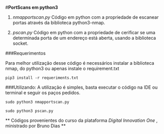 #**PortScans em python3**
1. *nmapportscan.py*
Código em python com a propriedade de escanear portas através da biblioteca python3-nmap.

2. *pscan.py*
Código em python com a propriedade de cerificar se uma determinada porta de um endereço está aberta, usando a biblioteca socket.

###Requerimentos

Para melhor utilização desse código é necessários instalar a biblioteca nmap, do python3 ou apenas instale o requirement.txt

~~~console
pip3 install -r requeriments.txt
~~~

###Utilizando:
A utilização é simples, basta executar o código na IDE ou terminal e seguir os paços pedidos.

~~~console
sudo python3 nmapportscan.py
~~~

~~~console
sudo python3 pscan.py
~~~


** Códigos provenientes do curso da plataforma _Digital_ _Innovation_ _One_ , ministrado por Bruno Dias **
